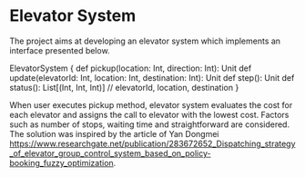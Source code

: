 # Elevator System

The project aims at developing an elevator system which implements an interface presented below.
  
ElevatorSystem {
  def pickup(location: Int, direction: Int): Unit
  def update(elevatorId: Int, location: Int, destination: Int): Unit
  def step(): Unit
  def status(): List[(Int, Int, Int)] // elevatorId, location, destination
}

When user executes pickup method, elevator system evaluates the cost for each elevator and assigns the call to elevator with the lowest cost. Factors such as number of stops, waiting time and straightforward are considered.
The solution was inspired by the article of Yan Dongmei https://www.researchgate.net/publication/283672652_Dispatching_strategy_of_elevator_group_control_system_based_on_policy-booking_fuzzy_optimization.
